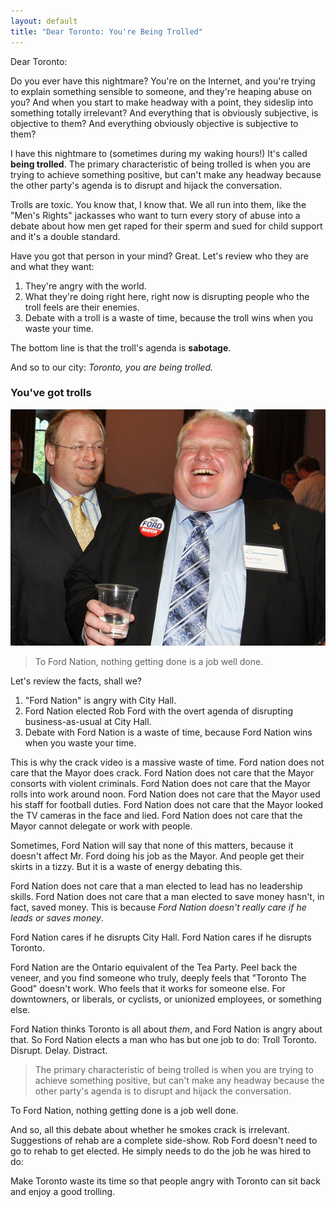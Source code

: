 ```yaml
---
layout: default
title: "Dear Toronto: You're Being Trolled"
---
```


Dear Toronto:

Do you ever have this nightmare? You're on the Internet, and you're trying to explain something sensible to someone, and they're heaping abuse on you? And when you start to make headway with a point, they sideslip into something totally irrelevant? And everything that is obviously subjective, is objective to them? And everything obviously objective is subjective to them?

I have this nightmare to (sometimes during my waking hours!) It's called **being trolled**. The primary characteristic of being trolled is when you are trying to achieve something positive, but can't make any headway because the other party's agenda is to disrupt and hijack the conversation.

Trolls are toxic. You know that, I know that. We all run into them, like the "Men's Rights" jackasses who want to turn every story of abuse into a debate about how men get raped for their sperm and sued for child support and it's a double standard.

Have you got that person in your mind? Great. Let's review who they are and what they want:

1. They're angry with the world.
2. What they're doing right here, right now is disrupting people who the troll feels are their enemies.
3. Debate with a troll is a waste of time, because the troll wins when you waste your time.

The bottom line is that the troll's agenda is **sabotage**.

And so to our city: *Toronto, you are being trolled.*

### You've got trolls

![Rob Ford, Troll](/assets/images/robford.jpg)

> To Ford Nation, nothing getting done is a job well done.

Let's review the facts, shall we?

1. "Ford Nation" is angry with City Hall.
2. Ford Nation elected Rob Ford with the overt agenda of disrupting business-as-usual at City Hall.
3. Debate with Ford Nation is a waste of time, because Ford Nation wins when you waste your time.

This is why the crack video is a massive waste of time. Ford nation does not care that the Mayor does crack. Ford Nation does not care that the Mayor consorts with violent criminals. Ford Nation does not care that the Mayor rolls into work around noon. Ford Nation does not care that the Mayor used his staff for football duties. Ford Nation does not care that the Mayor looked the TV cameras in the face and lied. Ford Nation does not care that the Mayor cannot delegate or work with people.

Sometimes, Ford Nation will say that none of this matters, because it doesn't affect Mr. Ford doing his job as the Mayor. And people get their skirts in a tizzy. But it is a waste of energy debating this.

Ford Nation does not care that a man elected to lead has no leadership skills. Ford Nation does not care that a man elected to save money hasn't, in fact, saved money. This is because *Ford Nation doesn't really care if he leads or saves money*.

Ford Nation cares if he disrupts City Hall. Ford Nation cares if he disrupts Toronto.

Ford Nation are the Ontario equivalent of the Tea Party. Peel back the veneer, and you find someone who truly, deeply feels that "Toronto The Good" doesn't work. Who feels that it works for someone else. For downtowners, or liberals, or cyclists, or unionized employees, or something else.

Ford Nation thinks Toronto is all about *them*, and Ford Nation is angry about that. So Ford Nation elects a man who has but one job to do: Troll Toronto. Disrupt. Delay. Distract.

> The primary characteristic of being trolled is when you are trying to achieve something positive, but can't make any headway because the other party's agenda is to disrupt and hijack the conversation.

To Ford Nation, nothing getting done is a job well done.

And so, all this debate about whether he smokes crack is irrelevant. Suggestions of rehab are a complete side-show. Rob Ford doesn't need to go to rehab to get elected. He simply needs to do the job he was hired to do:

Make Toronto waste its time so that people angry with Toronto can sit back and enjoy a good trolling.